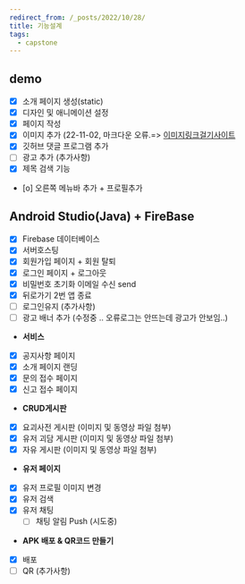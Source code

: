 ```yaml
---
redirect_from: /_posts/2022/10/28/
title: 기능설계
tags:
  - capstone
---
```




## demo
- [x] 소개 페이지 생성(static)
- [x] 디자인 및 애니메이션 설정
- [x] 페이지 작성 
- [x] 이미지 추가 (22-11-02, 마크다운 오류.=> [이미지링크걸기사이트](https://smms.app)
- [x] 깃허브 댓글 프로그램 추가
- [ ] 광고 추가 (추가사항)
- [x] 제목 검색 기능
- [o] 오른쪽 메뉴바 추가 + 프로필추가

## Android Studio(Java) + FireBase
- [x] Firebase 데이터베이스
- [x] 서버호스팅
- [x] 회원가입 페이지 + 회원 탈퇴
- [x] 로그인 페이지 + 로그아웃
- [x] 비밀번호 초기화 이메일 수신 send 
- [x] 뒤로가기 2번 앱 종료
- [ ] 로그인유지 (추가사항)
- [ ] 광고 배너 추가 (수정중 .. 오류로그는 안뜨는데 광고가 안보임..)

- **서비스**
- [x] 공지사항 페이지
- [x] 소개 페이지 랜딩
- [x] 문의 접수 페이지 
- [x] 신고 접수 페이지

- **CRUD게시판**
- [x] 요괴사전 게시판 (이미지 및 동영상 파일 첨부)
- [x] 유저 괴담 게시판 (이미지 및 동영상 파일 첨부)
- [x] 자유 게시판 (이미지 및 동영상 파일 첨부)

- **유저 페이지**
- [x] 유저 프로필 이미지 변경
- [x] 유저 검색
- [x] 유저 채팅
    - [ ] 채팅 알림 Push (시도중)

- **APK 배포 & QR코드 만들기**
- [x] 배포
- [ ] QR (추가사항)
